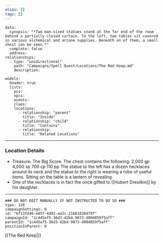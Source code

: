 ```yaml
---
alias: []
tags: []
---
```

```RpgManagerData
data: 
  synopsis: "*Two man-sized statues stand at the far end of the room behind a partially closed curtain. To the left, two tables sit covered in various alchemical and arcane supplies. Beneath on of them, a small chest can be seen.*"
  complete: false
  address: 
relationships: 
  - type: "unidirectional"
    path: "Campaigns/Spell Quest/Locations/The Red Keep.md"
    description: 
```
```RpgManager
models: 
  header: true
  lists: 
    pcs: 
    npcs: 
    events: 
    clues: 
    locations: 
      - relationship: "parent"
        title: "Inside"
      - relationship: "child"
        title: "Contains"
      - relationship: 
        title: "Related Locations"
```
---
### Location Details
 - Treasure: The Big Score. The chest contains the following. 2,000 gp 4,000 sp 700 cp 110 pp The statue to the left has a dozen necklaces around its neck and the statue to the right is wearing a robe of useful items. Sitting on the table is a lantern of revealing.
 - One of the necklaces is in fact the once gifted to [[Hubert Dresilkin]] by his daughter.

---
```RpgManagerID
### DO NOT EDIT MANUALLY IF NOT INSTRUCTED TO DO SO ###
type: 128
campaignSettings: 0
id: "bf13fd46-e85f-4d92-aa2c-21b61836479f"
campaignId: "1c445af5-36d3-42b4-9873-d00d859f5aff"
parentId: "1c445af5-36d3-42b4-9873-d00d859f5aff"
positionInParent: 0
```
[[The Red Keep|]]

